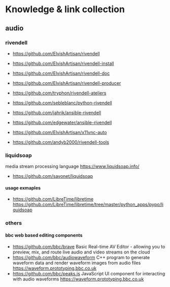 # Knowledge & link collection

## audio


### rivendell

- https://github.com/ElvishArtisan/rivendell
- https://github.com/ElvishArtisan/rivendell-install
- https://github.com/ElvishArtisan/rivendell-doc
- https://github.com/ElvishArtisan/rivendell-producer
- https://github.com/tryphon/rivendell-ateliers

- https://github.com/sebleblanc/python-rivendell
- https://github.com/jahrik/ansible-rivendell
- https://github.com/edgewater/ansible-rivendell
- https://github.com/ElvishArtisan/x11vnc-auto

- https://github.com/andyb2000/rivendell-tools


### liquidsoap

media stream processing language https://www.liquidsoap.info/
- https://github.com/savonet/liquidsoap

#### usage exmaples

- https://github.com/LibreTime/libretime https://github.com/LibreTime/libretime/tree/master/python_apps/pypo/liquidsoap


### others

#### bbc web based editing components

- https://github.com/bbc/brave Basic Real-time AV Editor - allowing you to preview, mix, and route live audio and video streams on the cloud
- https://github.com/bbc/audiowaveform C++ program to generate waveform data and render waveform images from audio files https://waveform.prototyping.bbc.co.uk
- https://github.com/bbc/peaks.js JavaScript UI component for interacting with audio waveforms https://waveform.prototyping.bbc.co.uk
